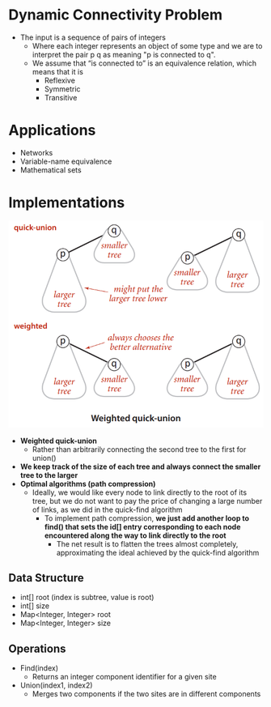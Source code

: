 # Dynamic Connectivity Problem
-  The input is a sequence of pairs of integers
	-  Where each integer represents an object of some type and we are to interpret the pair p q as meaning "p is connected to q".
	-  We assume that “is connected to” is an equivalence relation, which means that it is
		-  Reflexive
		-  Symmetric
		-  Transitive


# Applications
-  Networks
-  Variable-name equivalence
-  Mathematical sets


# Implementations
![Union Find](https://raw.githubusercontent.com/lambda826/My-Notebook/master/999%20Resource/Union%20Find.png)
-  **Weighted quick-union**
	-  Rather than arbitrarily connecting the second tree to the first for union()
-  **We keep track of the size of each tree and always connect the smaller tree to the larger**
-  **Optimal algorithms (path compression)**
	-  Ideally, we would like every node to link directly to the root of its tree, but we do not want to pay the price of changing a large number of links, as we did in the quick-find algorithm
		-  To implement path compression, **we just add another loop to find() that sets the id[] entry corresponding to each node encountered along the way to link directly to the root**
			-  The net result is to flatten the trees almost completely, approximating the ideal achieved by the quick-find algorithm


## Data Structure
-  int[] root (index is subtree, value is root)
-  int[] size
-  Map<Integer, Integer> root
-  Map<Integer, Integer> size


## Operations
-  Find(index)
	- Returns an integer component identifier for a given site
-  Union(index1, index2)
	- Merges two components if the two sites are in different components
<!--stackedit_data:
eyJoaXN0b3J5IjpbNzM5ODgxMTI1LC0xMDg0NjMyMTYyLC03MD
k5ODE3MTksOTQxMDc5NjEzLDE5ODQwNjc3NzhdfQ==
-->